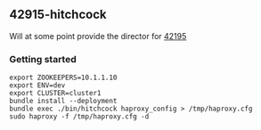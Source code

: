 ## 42915-hitchcock

Will at some point provide the director for [42195](https://github.com/felixroeser/42195)

### Getting started

````
export ZOOKEEPERS=10.1.1.10
export ENV=dev
export CLUSTER=cluster1
bundle install --deployment
bundle exec ./bin/hitchcock haproxy_config > /tmp/haproxy.cfg
sudo haproxy -f /tmp/haproxy.cfg -d
````
